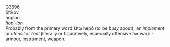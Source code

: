 <body>
  <p>G3696<br>  ὅπλον  <br> hoplon  <br><i>hop‘-lon </i><br>Probably from the primary word   ἕπω    hepō  (to be <i>busy</i> about); an <i>implement</i> or <i>utensil</i> or <i>tool</i> (literally or figuratively, especially offensive for war): - armour, instrument, weapon.<br></p>
 </body>